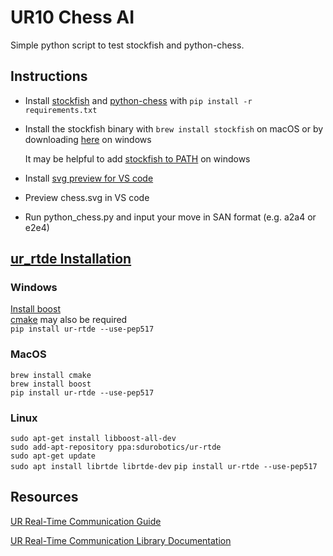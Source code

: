 # UR10 Chess AI

Simple python script to test stockfish and python-chess.

## Instructions

- Install [stockfish](https://pypi.org/project/stockfish/) and [python-chess](https://pypi.org/project/chess/) with `pip install -r requirements.txt`

- Install the stockfish binary with `brew install stockfish` on macOS or by downloading [here](https://stockfishchess.org/download/) on windows

  It may be helpful to add [stockfish to PATH](https://medium.com/@kevinmarkvi/how-to-add-executables-to-your-path-in-windows-5ffa4ce61a53) on windows

- Install [svg preview for VS code](https://marketplace.visualstudio.com/items?itemName=jock.svg)

- Preview chess.svg in VS code

- Run python_chess.py and input your move in SAN format (e.g. a2a4 or e2e4)

## [ur_rtde Installation](https://sdurobotics.gitlab.io/ur_rtde/installation/installation.html)

### Windows

[Install boost](https://www.geeksforgeeks.org/how-to-install-c-boost-libraries-on-windows/)  
[cmake](https://cmake.org/download/) may also be required  
`pip install ur-rtde --use-pep517`

### MacOS

`brew install cmake`  
`brew install boost`  
`pip install ur-rtde --use-pep517`

### Linux

`sudo apt-get install libboost-all-dev`  
`sudo add-apt-repository ppa:sdurobotics/ur-rtde`  
`sudo apt-get update`  
`sudo apt install librtde librtde-dev`
`pip install ur-rtde --use-pep517`

## Resources

[UR Real-Time Communication Guide](https://www.universal-robots.com/articles/ur/interface-communication/real-time-data-exchange-rtde-guide/)

[UR Real-Time Communication Library Documentation](https://sdurobotics.gitlab.io/ur_rtde/index.html)
